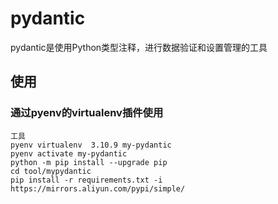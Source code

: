 # pydantic

pydantic是使用Python类型注释，进行数据验证和设置管理的工具

## 使用

### 通过pyenv的virtualenv插件使用
    工具
    pyenv virtualenv  3.10.9 my-pydantic
    pyenv activate my-pydantic
    python -m pip install --upgrade pip
    cd tool/mypydantic
    pip install -r requirements.txt -i https://mirrors.aliyun.com/pypi/simple/

